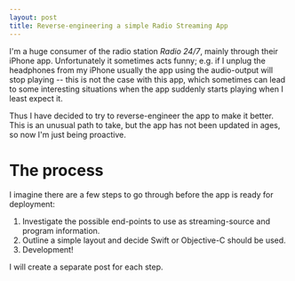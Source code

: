 ```yaml
---
layout: post
title: Reverse-engineering a simple Radio Streaming App
---
```

I'm a huge consumer of the radio station *Radio 24/7*, mainly through their iPhone app. Unfortunately it sometimes acts funny; e.g. if I unplug the headphones from my iPhone usually the app using the audio-output will stop playing -- this is not the case with this app, which sometimes can lead to some interesting situations when the app suddenly starts playing when I least expect it.

Thus I have decided to try to reverse-engineer the app to make it better. This is an unusual path to take, but the app has not been updated in ages, so now I'm just being proactive.

# The process

I imagine there are a few steps to go through before the app is ready for deployment:

1. Investigate the possible end-points to use as streaming-source and program information.
2. Outline a simple layout and decide Swift or Objective-C should be used.
3. Development!

I will create a separate post for each step.